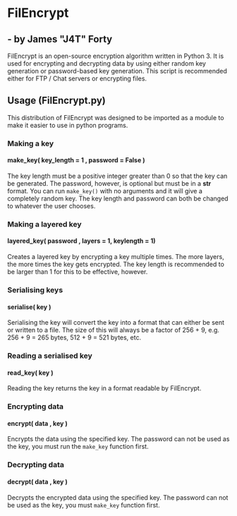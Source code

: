 # FilEncrypt
## - by James "J4T" Forty
FilEncrypt is an open-source encryption algorithm written in Python 3. It is used for encrypting and decrypting data by using either random key generation or password-based key generation. This script is recommended either for FTP / Chat servers or encrypting files. 


## Usage (FilEncrypt.py)
This distribution of FilEncrypt was designed to be imported as a module to make it easier to use in python programs. 

### Making a key
#### make_key( key_length = 1 , password = False )

The key length must be a positive integer greater than 0 so that the key can be generated. The password, however, is optional but must be in a **str** format. You can run `make_key()` with no arguments and it will give a completely random key. The key length and password can both be changed to whatever the user chooses. 

### Making a layered key
#### layered_key( password , layers = 1, keylength = 1)

Creates a layered key by encrypting a key multiple times. The more layers, the more times the key gets encrypted. The key length is recommended to be larger than 1 for this to be effective, however.

### Serialising keys
#### serialise( key )

Serialising the key will convert the key into a format that can either be sent or written to a file. The size of this will always be a factor of 256 + 9, e.g. 256 + 9 = 265 bytes, 512 + 9 = 521 bytes, etc.

### Reading a serialised key
#### read_key( key )

Reading the key returns the key in a format readable by FilEncrypt. 

### Encrypting data
#### encrypt( data , key ) 

Encrypts the data using the specified key. The password can not be used as the key, you must run the `make_key` function first. 

### Decrypting data
#### decrypt( data , key )

Decrypts the encrypted data using the specified key. The password can not be used as the key, you must `make_key` function first. 




##
